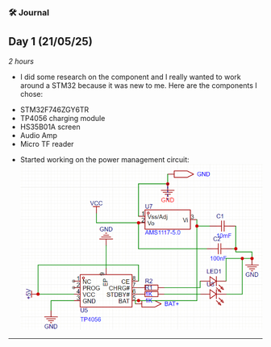 ### 🛠 Journal

## Day 1 (21/05/25)
_2 hours_

* I did some research on the component and I really wanted to work around a STM32 because it was new to me. Here are the components I chose:
- STM32F746ZGY6TR
- TP4056 charging module
- HS35B01A screen
- Audio Amp
- Micro TF reader
* Started working on the power management circuit:
![image1](https://raw.githubusercontent.com/ArthusPVP/retro32/refs/heads/main/Images/image.png)
---
